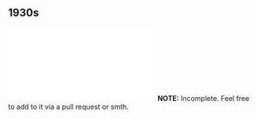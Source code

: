 ## 1930s
![1930](1930/1930_CHC2D0.md)
**NOTE:** Incomplete. Feel free to add to it via a pull request or smth.